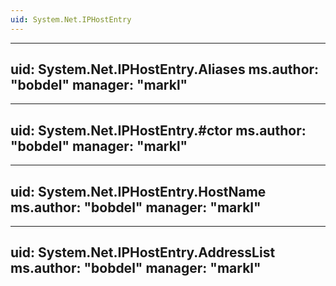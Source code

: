 ```yaml
---
uid: System.Net.IPHostEntry
---
```


---
uid: System.Net.IPHostEntry.Aliases
ms.author: "bobdel"
manager: "markl"
---

---
uid: System.Net.IPHostEntry.#ctor
ms.author: "bobdel"
manager: "markl"
---

---
uid: System.Net.IPHostEntry.HostName
ms.author: "bobdel"
manager: "markl"
---

---
uid: System.Net.IPHostEntry.AddressList
ms.author: "bobdel"
manager: "markl"
---
